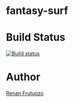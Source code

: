 # fantasy-surf


# Build Status

[![Build status](https://ci.appveyor.com/api/projects/status/2ajsjlqxj1g0bjoe/branch/master?svg=true)](https://ci.appveyor.com/project/frutuozo29/fantasy-surf/branch/master)



# Author

[Renan Frutuozo](https://www.linkedin.com/in/renan-frutuozo-125a899b/ "Linkedin")
